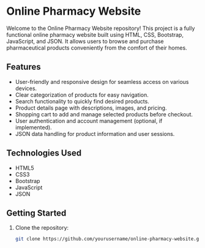 # Online Pharmacy Website

Welcome to the Online Pharmacy Website repository! This project is a fully functional online pharmacy website built using HTML, CSS, Bootstrap, JavaScript, and JSON. It allows users to browse and purchase pharmaceutical products conveniently from the comfort of their homes.

## Features

- User-friendly and responsive design for seamless access on various devices.
- Clear categorization of products for easy navigation.
- Search functionality to quickly find desired products.
- Product details page with descriptions, images, and pricing.
- Shopping cart to add and manage selected products before checkout.
- User authentication and account management (optional, if implemented).
- JSON data handling for product information and user sessions.

## Technologies Used

- HTML5
- CSS3
- Bootstrap
- JavaScript
- JSON

## Getting Started

1. Clone the repository:
   ```sh
   git clone https://github.com/yourusername/online-pharmacy-website.git
